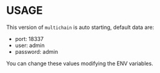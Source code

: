 # USAGE

This version of `multichain` is auto starting, default data are:

* port: 18337
* user: admin
* password: admin

You can change these values modifying the ENV variables.
